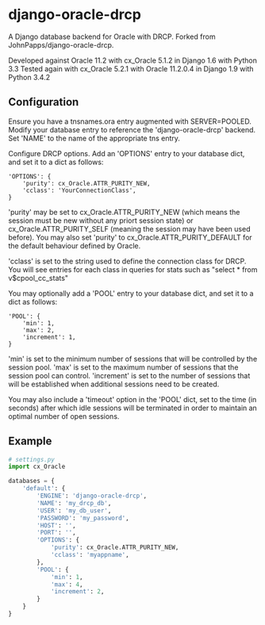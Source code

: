 # django-oracle-drcp

A Django database backend for Oracle with DRCP. Forked from JohnPapps/django-oracle-drcp.

Developed against Oracle 11.2 with cx_Oracle 5.1.2 in Django 1.6 with Python 3.3 Tested again with
cx_Oracle 5.2.1 with Oracle 11.2.0.4 in Django 1.9 with Python 3.4.2

## Configuration

Ensure you have a tnsnames.ora entry augmented with SERVER=POOLED. Modify your database entry to
reference the 'django-oracle-drcp' backend. Set 'NAME' to the name of the appropriate tns entry.

Configure DRCP options. Add an 'OPTIONS' entry to your database dict, and set it to a dict as
follows:

```
'OPTIONS': {
    'purity': cx_Oracle.ATTR_PURITY_NEW,
    'cclass': 'YourConnectionClass',
}
```

'purity' may be set to cx_Oracle.ATTR_PURITY_NEW (which means the session must be new without any
priort session state) or cx_Oracle.ATTR_PURITY_SELF (meaning the session may have been used before).
You may also set 'purity' to cx_Oracle.ATTR_PURITY_DEFAULT for the default behaviour defined by
Oracle.

'cclass' is set to the string used to define the connection class for DRCP. You will see entries for
each class in queries for stats such as "select \* from v\$cpool_cc_stats"

You may optionally add a 'POOL' entry to your database dict, and set it to a dict as follows:

```
'POOL': {
    'min': 1,
    'max': 2,
    'increment': 1,
}
```

'min' is set to the minimum number of sessions that will be controlled by the session pool. 'max' is
set to the maximum number of sessions that the session pool can control. 'increment' is set to the
number of sessions that will be established when additional sessions need to be created.

You may also include a 'timeout' option in the 'POOL' dict, set to the time (in seconds) after which
idle sessions will be terminated in order to maintain an optimal number of open sessions.

## Example

```python
# settings.py
import cx_Oracle

databases = {
    'default': {
        'ENGINE': 'django-oracle-drcp',
        'NAME': 'my_drcp_db',
        'USER': 'my_db_user',
        'PASSWORD': 'my_password',
        'HOST': '',
        'PORT': '',
        'OPTIONS': {
            'purity': cx_Oracle.ATTR_PURITY_NEW,
            'cclass': 'myappname',
        },
        'POOL': {
            'min': 1,
            'max': 4,
            'increment': 2,
        }
    }
}
```
